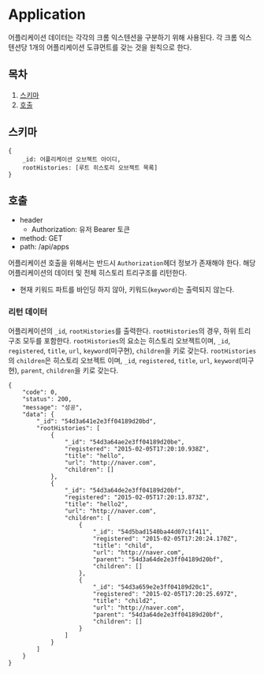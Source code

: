 # Application

어플리케이션 데이터는 각각의 크롬 익스텐션을 구분하기 위해 사용된다. 각 크롬 익스텐션당 1개의 어플리케이션 도큐먼트를 갖는 것을 원칙으로 한다.

## 목차
1. [스키마](#schema)
1. [호출](#get)

## <a name="schema"></a> 스키마

```
{
    _id: 어플리케이션 오브젝트 아이디,
    rootHistories: [루트 히스토리 오브젝트 목록]
}
```

## <a name="get"></a> 호출

* header
    * Authorization: 유저 Bearer 토큰
* method: GET
* path: /api/apps

어플리케이션 호출을 위해서는 반드시 `Authorization`헤더 정보가 존재해야 한다.
해당 어플리케이션의 데이터 및 전체 히스토리 트리구조를 리턴한다.
 - 현재 키워드 파트를 바인딩 하지 않아, 키워드(`keyword`)는 출력되지 않는다.

### 리턴 데이터

어플리케이션의 `_id`, `rootHistories`를 출력한다.
`rootHistories`의 경우, 하위 트리 구조 모두를 포함한다.
`rootHistories`의 요소는 히스토리 오브젝트이며, `_id`, `registered`, `title`, `url`, `keyword`(미구현), `children`을 키로 갖는다.
`rootHistories`의 `children`은 히스토리 오브젝트 이며, `_id`, `registered`, `title`, `url`, `keyword`(미구현), `parent`, `children`을 키로 갖는다.

```
{
    "code": 0,
    "status": 200,
    "message": "성공",
    "data": {
        "_id": "54d3a641e2e3ff04189d20bd",
        "rootHistories": [
            {
                "_id": "54d3a64ae2e3ff04189d20be",
                "registered": "2015-02-05T17:20:10.938Z",
                "title": "hello",
                "url": "http://naver.com",
                "children": []
            },
            {
                "_id": "54d3a64de2e3ff04189d20bf",
                "registered": "2015-02-05T17:20:13.873Z",
                "title": "hello2",
                "url": "http://naver.com",
                "children": [
                    {
                        "_id": "54d5bad1540ba44d07c1f411",
                        "registered": "2015-02-05T17:20:24.170Z",
                        "title": "child",
                        "url": "http://naver.com",
                        "parent": "54d3a64de2e3ff04189d20bf",
                        "children": []
                    },
                    {
                        "_id": "54d3a659e2e3ff04189d20c1",
                        "registered": "2015-02-05T17:20:25.697Z",
                        "title": "child2",
                        "url": "http://naver.com",
                        "parent": "54d3a64de2e3ff04189d20bf",
                        "children": []
                    }
                ]
            }
        ]
    }
}
```
